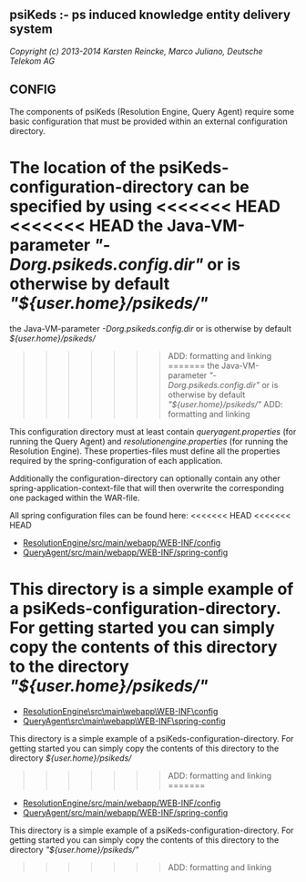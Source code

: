 psiKeds :- ps induced knowledge entity delivery system
------------------------------------------------------

*Copyright (c) 2013-2014 Karsten Reincke, Marco Juliano, Deutsche Telekom AG*

CONFIG
------
The components of psiKeds (Resolution Engine, Query Agent) require some
basic configuration that must be provided within an external configuration
directory.

The location of the psiKeds-configuration-directory can be specified by using
<<<<<<< HEAD
<<<<<<< HEAD
the Java-VM-parameter *"-Dorg.psikeds.config.dir"* or is otherwise by default
*"${user.home}/psikeds/"*
=======
the Java-VM-parameter *-Dorg.psikeds.config.dir* or is otherwise by default
*${user.home}/psikeds/*
>>>>>>> ADD: formatting and linking
=======
the Java-VM-parameter *"-Dorg.psikeds.config.dir"* or is otherwise by default
*"${user.home}/psikeds/"*
>>>>>>> ADD: formatting and linking

This configuration directory must at least contain *queryagent.properties*
(for running the Query Agent) and *resolutionengine.properties* (for running
the Resolution Engine). These properties-files must define all the properties
required by the spring-configuration of each application.

Additionally the configuration-directory can optionally contain any other
spring-application-context-file that will then overwrite the corresponding
one packaged within the WAR-file.

All spring configuration files can be found here:
<<<<<<< HEAD
<<<<<<< HEAD
- [ResolutionEngine/src/main/webapp/WEB-INF/config](../ResolutionEngine/src/main/webapp/WEB-INF/config/)
- [QueryAgent/src/main/webapp/WEB-INF/spring-config](../QueryAgent/src/main/webapp/WEB-INF/spring-config/)

This directory is a simple example of a psiKeds-configuration-directory.
For getting started you can simply copy the contents of this directory to
the directory *"${user.home}/psikeds/"*
=======
- [ResolutionEngine\src\main\webapp\WEB-INF\config](ResolutionEngine\src\main\webapp\WEB-INF\config)
- [QueryAgent\src\main\webapp\WEB-INF\spring-config](QueryAgent\src\main\webapp\WEB-INF\spring-config)

This directory is a simple example of a psiKeds-configuration-directory.
For getting started you can simply copy the contents of this directory to
the directory *${user.home}/psikeds/*
>>>>>>> ADD: formatting and linking
=======
- [ResolutionEngine/src/main/webapp/WEB-INF/config](../ResolutionEngine/src/main/webapp/WEB-INF/config/)
- [QueryAgent/src/main/webapp/WEB-INF/spring-config](../QueryAgent/src/main/webapp/WEB-INF/spring-config/)

This directory is a simple example of a psiKeds-configuration-directory.
For getting started you can simply copy the contents of this directory to
the directory *"${user.home}/psikeds/"*
>>>>>>> ADD: formatting and linking
